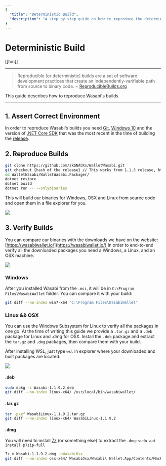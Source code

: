 ```yaml
---
{
  "title": "Deterministic Build",
  "description": "A step by step guide on how to reproduce the deterministic builds of Wasabi. This is the Wasabi documentation, an archive of knowledge about the open-source, non-custodial and privacy-focused Bitcoin wallet for desktop."
}
---
```


# Deterministic Build

[[toc]]

---

> Reproducible [or deterministic] builds are a set of software development practices that create an independently-verifiable path from source to binary code.  ~ [ReproducibleBuilds.org](https://reproducible-builds.org/)

This guide describes how to reproduce Wasabi's builds.

---

## 1. Assert Correct Environment

In order to reproduce Wasabi's builds you need [Git](https://git-scm.com/downloads), [Windows 10](https://www.microsoft.com/en-us/software-download/windows10ISO) and the version of [.NET Core SDK](https://www.microsoft.com/net/download) that was the most recent in the time of building the [release](https://github.com/zkSNACKs/WalletWasabi/releases).

## 2. Reproduce Builds

```sh
git clone https://github.com/zkSNACKs/WalletWasabi.git
git checkout {hash of the release} // This works from 1.1.3 release, https://github.com/zkSNACKs/WalletWasabi/releases
cd WalletWasabi/WalletWasabi.Packager/
dotnet restore
dotnet build
dotnet run -- --onlybinaries
```

This will build our binaries for Windows, OSX and Linux from source code and open them in a file explorer for you.

![](https://i.imgur.com/8XAQzz4.png)

## 3. Verify Builds

You can compare our binaries with the downloads we have on the website: [https://wasabiwallet.io/](https://wasabiwallet.io/)
In order to end-to-end verify all the downloaded packages you need a Windows, a Linux, and an OSX machine.

![](https://i.imgur.com/aI9Kx0c.png)

### Windows

After you installed Wasabi from the `.msi`, it will be in `C:\Program Files\WasabiWallet` folder.
You can compare it with your build:

```sh
git diff --no-index win7-x64 "C:\Program Files\WasabiWallet"
```

### Linux && OSX

You can use the Windows Subsystem for Linux to verify all the packages in one go.
At the time of writing this guide we provide a `.tar.gz` and a `.deb` package for Linux and .dmg for OSX. 
Install the `.deb` package and extract the `tar.gz` and `.dmg` packages, then compare them with your build.

After installing WSL, just type `wsl` in explorer where your downloaded and built packages are located.

![](https://i.imgur.com/yRUjxvG.png)

#### .deb

```sh
sudo dpkg -i Wasabi-1.1.9.2.deb
git diff --no-index linux-x64/ /usr/local/bin/wasabiwallet/
```

#### .tar.gz

```sh
tar -pxzf WasabiLinux-1.1.9.2.tar.gz
git diff --no-index linux-x64/ WasabiLinux-1.1.9.2
```

#### .dmg

You will need to install [7z](https://www.7-zip.org/) (or something else) to extract the `.dmg`: `sudo apt install p7zip-full`

```sh
7z x Wasabi-1.1.9.2.dmg -oWasabiOsx
git diff --no-index osx-x64/ WasabiOsx/Wasabi\ Wallet.App/Contents/MacOS/
```
